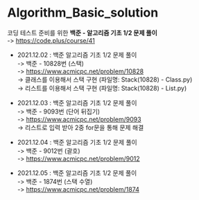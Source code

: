# Algorithm_Basic_solution
코딩 테스트 준비를 위한 **백준 - 알고리즘 기초 1/2 문제 풀이**    
-> https://code.plus/course/41   





* 2021.12.02 : 백준 알고리즘 기초 1/2 문제 풀이    
-> 백준 - 10828번 (스택)  
-> https://www.acmicpc.net/problem/10828   
-> 클래스를 이용해서 스택 구현 (파일명: Stack(10828) - Class.py)   
-> 리스트를 이용해서 스택 구현 (파일명: Stack(10828) - List.py)   
 


* 2021.12.03 : 백준 알고리즘 기초 1/2 문제 풀이    
-> 백준 - 9093번 (단어 뒤집기)     
-> https://www.acmicpc.net/problem/9093   
-> 리스트로 입력 받아 2중 for문을 통해 문제 해결  



* 2021.12.04 : 백준 알고리즘 기초 1/2 문제 풀이    
-> 백준 - 9012번 (괄호)        
-> https://www.acmicpc.net/problem/9012




* 2021.12.05 : 백준 알고리즘 기초 1/2 문제 풀이     
-> 백준 - 1874번 (스택 수열)         
-> https://www.acmicpc.net/problem/1874   